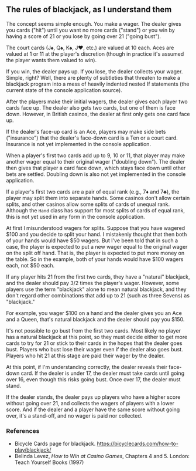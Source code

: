## The rules of blackjack, as I understand them

The concept seems simple enough. You make a wager. The dealer gives you cards 
("hit") until you want no more cards ("stand") or you win by having a score of 
21 or you lose by going over 21 ("going bust").

The court cards (J&#9824;, Q&#9824;, K&#9824;, J&#9829;, etc.) are valued at 10 
each. Aces are valued at 1 or 11 at the player's discretion (though in practice 
it's assumed the player wants them valued to win).

If you win, the dealer pays up. If you lose, the dealer collects your wager. 
Simple, right? Well, there are plenty of subtleties that threaten to make a 
blackjack program into a mess of heavily indented nested If statements (the 
current state of the console application source).

After the players make their initial wagers, the dealer gives each player two 
cards face up. The dealer also gets two cards, but one of them is face down. 
However, in British casinos, the dealer at first only gets one card face up.

If the dealer's face-up card is an Ace, players may make side bets ("insurance") 
that the dealer's face-down card is a Ten or a court card. Insurance is not yet 
implemented in the console application.

When a player's first two cards add up to 9, 10 or 11, that player may make 
another wager equal to their original wager ("doubling down"). The dealer then 
gives that player a card face down, which stays face down until other bets are 
settled. Doubling down is also not yet implemented in the console application.

If a player's first two cards are a pair of equal rank (e.g., 7&#9830; and 
7&#9827;), the player may split them into separate hands. Some casinos don't 
allow certain splits, and other casinos allow some splits of cards of unequal 
rank. Although the `Hand` class has support for most splits of cards of equal 
rank, this is not yet used in any form in the console application.

At first I misunderstood wagers for splits. Suppose that you have wagered $100 
and you decide to split your hand. I mistakenly thought that then both of your 
hands would have $50 wagers. But I've been told that in such a case, the player 
is expected to put a new wager equal to the original wager on the split off 
hand. That is, the player is expected to put more money on the table. So in the 
example, both of your hands would have $100 wagers each, not $50 each.

If any player hits 21 from the first two cards, they have a "natural" blackjack, 
and the dealer should pay 3/2 times the player's wager. However, some players 
use the term "blackjack" alone to mean natural blackjack, and they don't regard 
other combinations that add up to 21 (such as three Sevens) as "blackjack."

For example, you wager $100 on a hand and the dealer gives you an Ace and a 
Queen, that's natural blackjack and the dealer should pay you $150.

It's not possible to go bust from the first two cards. Most likely no player has 
a natural blackjack at this point, so they must decide either to get more cards 
to try for 21 or stick to their cards in the hopes that the dealer goes bust. 
Players who bust lose their wager even if the dealer also goes bust. Players who 
hit 21 at this stage are paid their wager by the dealer.

At this point, if I'm understanding correctly, the dealer reveals their 
face-down card. If the dealer is under 17, the dealer must take cards until 
going over 16, even though this risks going bust. Once over 17, the dealer must 
stand.

If the dealer stands, the dealer pays up players who have a higher score without 
going over 21, and collects the wagers of players with a lower score. And if the 
dealer and a player have the same score without going over, it's a stand-off, 
and no wager is paid nor collected.

### References

* Bicycle Cards page for blackjack. 
https://bicyclecards.com/how-to-play/blackjack/
* Belinda Levez, *How to Win at Casino Games*, Chapters 4 and 5. London: Teach 
Yourself Books (1997)
